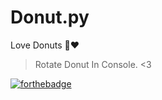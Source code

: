 # Donut.py
Love Donuts 🍩❤️

> Rotate Donut In Console. <3

<p>

[![forthebadge](https://forthebadge.com/images/badges/made-with-python.svg)](https://www.python.org)
